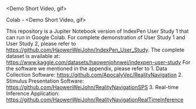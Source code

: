 
<Demo Short Video, gif>

Colab - <Demo Short Video, gif>


This repository is a Jupiter Notebook version of IndexPen User Study 1 that can run in Google Colab.
For complete demonstration of User Study 1 and User Study 2, please refer to https://github.com/HaowenWeiJohn/IndexPen_User_Study.
The complete dataset is available at: https://www.kaggle.com/datasets/haowenjohnwei/indexpen-user-study
For the software we mentioned in the appendix, please refer to 1. Data Collection Software: https://github.com/ApocalyVec/RealityNavigation 2. Stimulus Presentation Software: https://github.com/HaowenWeiJohn/RealityNavigationSPS 3. Real-time Inference Application: https://github.com/HaowenWeiJohn/RealityNavigationRealTimeInference

